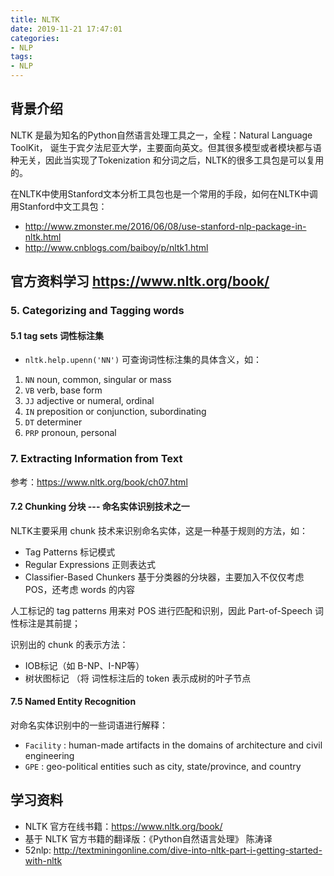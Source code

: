 ```yaml
---
title: NLTK
date: 2019-11-21 17:47:01
categories:
- NLP
tags:
- NLP
---
```


## 背景介绍

NLTK 是最为知名的Python自然语言处理工具之一，全程：Natural Language ToolKit， 诞生于宾夕法尼亚大学，主要面向英文。但其很多模型或者模块都与语种无关，因此当实现了Tokenization 和分词之后，NLTK的很多工具包是可以复用的。

在NLTK中使用Stanford文本分析工具包也是一个常用的手段，如何在NLTK中调用Stanford中文工具包：

- http://www.zmonster.me/2016/06/08/use-stanford-nlp-package-in-nltk.html
- http://www.cnblogs.com/baiboy/p/nltk1.html

## 官方资料学习 https://www.nltk.org/book/

### 5. Categorizing and Tagging words

#### 5.1 tag sets 词性标注集

- `nltk.help.upenn('NN')` 可查询词性标注集的具体含义，如：

1. `NN` noun, common, singular or mass
2. `VB` verb, base form
3. `JJ` adjective or numeral, ordinal
4. `IN` preposition or conjunction, subordinating
5. `DT` determiner
6. `PRP` pronoun, personal

### 7. Extracting Information from Text

参考：https://www.nltk.org/book/ch07.html

#### 7.2 Chunking 分块 --- 命名实体识别技术之一

NLTK主要采用 chunk 技术来识别命名实体，这是一种基于规则的方法，如：

- Tag Patterns 标记模式
- Regular Expressions 正则表达式
- Classifier-Based Chunkers 基于分类器的分块器，主要加入不仅仅考虑 POS，还考虑 words 的内容

人工标记的 tag patterns 用来对 POS 进行匹配和识别，因此 Part-of-Speech 词性标注是其前提；

识别出的 chunk 的表示方法：  

- IOB标记（如 B-NP、I-NP等）
- 树状图标记 （将 词性标注后的 token 表示成树的叶子节点

#### 7.5 Named Entity Recognition

对命名实体识别中的一些词语进行解释：

- `Facility` : human-made artifacts in the domains of architecture and civil engineering
- `GPE` : geo-political entities such as city, state/province, and country

## 学习资料

- NLTK 官方在线书籍：https://www.nltk.org/book/
- 基于 NLTK 官方书籍的翻译版：《Python自然语言处理》 陈涛译
- 52nlp: http://textminingonline.com/dive-into-nltk-part-i-getting-started-with-nltk
